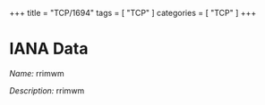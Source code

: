 +++
title = "TCP/1694"
tags = [ "TCP" ]
categories = [ "TCP" ]
+++

# IANA Data

_Name:_ rrimwm

_Description:_ rrimwm

